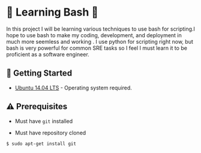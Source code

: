# :shell: Learning Bash :shell:

In this project I will be learning various techniques to use bash for scripting.I hope to use bash to make my coding, development, and deployment in  much more seemless and working  . I use python for scripting right now, but bash is very powerful for common SRE tasks so I feel I must learn it to be proficient as a software engineer.

## :running: Getting Started

* [Ubuntu 14.04 LTS](http://releases.ubuntu.com/14.04/) - Operating system required.

## :warning: Prerequisites

* Must have `git` installed

* Must have repository cloned

```
$ sudo apt-get install git
```
